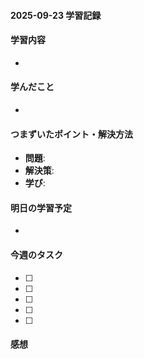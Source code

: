 #### 2025-09-23 学習記録

#### 学習内容
- 

#### 学んだこと
-

#### つまずいたポイント・解決方法
- **問題**:
- **解決策**:
- **学び**:

#### 明日の学習予定
-

#### 今週のタスク
- [ ] 
- [ ] 
- [ ] 
- [ ] 
- [ ] 

#### 感想

